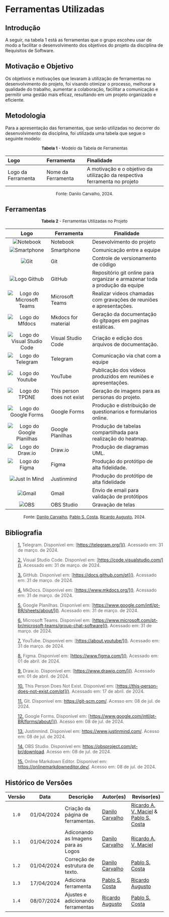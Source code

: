 # Ferramentas Utilizadas

## Introdução

A seguir, na tabela 1 está as ferramentas que o grupo escoheu usar de modo a facilitar o desenvolvimento dos objetivos do projeto da disciplina de Requisitos de Software.

## Motivação e Objetivo

Os objetivos e motivações que levaram à utilização de ferramentas no desenvolvimento do projeto, foi visando otimizar o processo, melhorar a qualidade do trabalho, aumentar a colaboração, facilitar a comunicação e permitir uma gestão mais eficaz, resultando em um projeto organizado e eficiente.

## Metodologia

Para a apresentação das ferramentas, que serão utilizadas no decorrer do desenvolvimento da disciplina, foi utilizada uma tabela que segue o seguinte modelo:

<font size="2"><p style="text-align: center"><b>Tabela 1</b> - Modelo da Tabela de Ferramentas</p></font> 

| Logo | Ferramenta | Finalidade |
| :--  |   :--      |    :--     |
| Logo da Ferramenta | Nome da Ferramenta| A motivação e o objetivo da utilização da respectiva ferramenta no projeto|

 <font size="2"><p style="text-align: center">Fonte: Danilo Carvalho, 2024.</p></font>

## Ferramentas

<font size="2"><p style="text-align: center"><b>Tabela 2</b> - Ferramentas Utilizadas no Projeto</p></font> 

<center class="img_ferramentas">

|Logo|Ferramenta|Finalidade|
| :-: | - | - |
| ![Notebook](../assets/ferramentas_logo/notebook.jpg) | Notebook | Desevolvimento do projeto|
| ![Smartphone](../assets/ferramentas_logo/celular.jpg) | Smartphone | Comunicação entre a equipe |
| ![Git](../assets/ferramentas_logo/git.png) | Git | Controle de versionamento de código |
| ![Logo Github](../assets/ferramentas_logo/github.png) | GitHub | Repositório git online para organizar e armazenar toda a produção da equipe |
| ![Logo do Microsoft Teams](../assets/ferramentas_logo/teams.png) | Microsoft Teams | Realizar videos chamadas com gravações de reuniões e apresentações. |
| ![Logo do Mfdocs](../assets/ferramentas_logo/mkdocs.svg) | Mkdocs for material | Geração da documentação do gitpages em paginas estáticas. |
| ![Logo do Visual Studio Code](../assets/ferramentas_logo/vscode.png) | Visual Studio Code | Criação e edição dos arquivos de documentação. |
| ![Logo do Telegram](../assets/ferramentas_logo/telegram.png) | Telegram | Comunicação via chat com a equipe |       
| ![Logo do Youtube](../assets/ferramentas_logo/youtube.png) | YouTube | Publicação dos vídeos produzidos em reuniões e apresentações. |   
| ![Logo do TPDNE](../assets/ferramentas_logo/personnotexist.jpg) | This person does not exist | Geração de imagens para as personas do projeto. |  
| ![Logo do Google Forms](../assets/ferramentas_logo/forms.svg) | Google Forms | Produção e distribuição de questionarios e formularios online. |
| ![Logo do Google Planilhas](../assets/ferramentas_logo/sheets.svg) | Google Planilhas | Produção de tabelas compartilhada para realização do heatmap. |
| ![Logo do Draw.io](../assets/ferramentas_logo/drawio.png) | Draw.io | Produção de diagramas UML. |
| ![Logo do Figma](../assets/ferramentas_logo/figma.png) | Figma | Produção do protótipo de alta fidelidade. |
| ![Just In Mind](../assets/ferramentas_logo/justinmind.png) | Justinmind | Produção do protótipo de alta fidelidade |
| ![Gmail](../assets/ferramentas_logo/gmail.svg) | Gmail | Envio de email para validação de protótipos |
| ![OBS](../assets/ferramentas_logo/obs.svg) | OBS Studio | Gravação de telas |

</center>

 <font size="2"><p style="text-align: center">Fonte: [Danilo Carvalho](https://github.com/Danilo-Carvalho-Antunes), [Pablo S. Costa](https://github.com/pabloheika), [Ricardo Augusto][RicardoGH], 2024.</p></font>

## Bibliografia

> <a id="FRM10" href="#anchor_1">1.</a> Telegram. Disponível em: [https://telegram.org/](). Acessado em: 31 de março. de 2024.
>
> <a id="FRM5" href="#anchor_2">2.</a> Visual Studio Code. Disponível em: [https://code.visualstudio.com/](). Acessado em: 31 de março. de 2024.
>
> <a id="FRM1" href="#anchor_3">3.</a> GitHub. Disponível em: [https://docs.github.com/pt](). Acessado em: 31 de março. de 2024.
>
> <a id="FRM4" href="#anchor_4">4.</a> MkDocs. Disponível em: [https://www.mkdocs.org/](). Acessado em: 31 de março. de 2024.
>
> <a id="FRM8" href="#anchor_5">5.</a> Google Planilhas. Disponível em: [https://www.google.com/intl/pt-BR/sheets/about/](). Acessado em: 31 de março. de 2024.
>
> <a id="FRM2" href="#anchor_6">6.</a> Microsoft Teams. Disponível em: [https://www.microsoft.com/pt-br/microsoft-teams/group-chat-software](). Acessado em: 31 de março. de 2024.
>
> <a id="FRM7" href="#anchor_7">7.</a> YouTube. Disponível em: [https://about.youtube/](). Acessado em: 31 de março. de 2024.
>
> <a id="FRM3" href="#anchor_8">8.</a> Figma. Disponível em: [https://www.figma.com/](). Acessado em: 01 de abril. de 2024.
>
> <a id="FRM3" href="#anchor_9">9.</a> Draw.io. Disponível em: [https://www.drawio.com/](). Acessado em: 01 de abril. de 2024.
>
> <a id="FRM3" href="#anchor_10">10.</a> This Person Does Not Exist. Disponível em: [https://this-person-does-not-exist.com/pt](). Acessado em: 17 de abril. de 2024.
>
> <a id="FRM3" href="#anchor_11">11.</a> Git. Disponível em: <https://git-scm.com/>. Acesso em: 08 de jul. de 2024.
>
> <a id="FRM3" href="#anchor_12">12.</a>  Google Forms. Disponível em: [https://www.google.com/intl/pt-BR/forms/about/](). Acesso em: 08 de jul. de 2024.
>
> <a id="FRM3" href="#anchor_13">13.</a>  Justinmind. Disponível em: <https://www.justinmind.com/>. Acesso em: 08 de jul. de 2024.
>
> <a id="FRM3" href="#anchor_14">14.</a>  OBS Studio. Disponível em: <https://obsproject.com/pt-br/download>. Acesso em: 08 de jul. de 2024.
>
> <a id="FRM3" href="#anchor_15">15.</a>  Online Markdown Editor. Disponível em: <https://onlinemarkdowneditor.dev/>. Acesso em: 08 de jul. de 2024.

## Histórico de Versões

| Versão | Data | Descrição | Autor(es) | Revisor(es) |
| :----: | :--: | --------- | ----------- | ------ |
|  `1.0`  | 01/04/2024 | Criação da página de ferramentas. | [Danilo Carvalho](https://github.com/Danilo-Carvalho-Antunes) | [Ricardo A. V. Maciel](https://github.com/avmricardo) & [Pablo S. Costa](https://github.com/pabloheika)
|  `1.1`  | 01/04/2024 | Adiconando as Imagens para as Logos | [Danilo Carvalho](https://github.com/Danilo-Carvalho-Antunes) | [Ricardo A. V. Maciel](https://github.com/avmricardo)
|  `1.2`  | 01/04/2024 | Correção de estrutura de texto. | [Danilo Carvalho](https://github.com/Danilo-Carvalho-Antunes) |  [Pablo S. Costa](https://github.com/pabloheika)
|  `1.3`  | 17/04/2024 | Adiciona ferramenta | [Pablo S. Costa](https://github.com/pabloheika) |  [Ricardo Augusto](https://www.github.com/avmricardo) |
| `1.4` | 08/07/2024 | Ajustes e adicionando ferramentas | [Ricardo Augusto][RicardoGH] | [Pablo S. Costa][PabloGH] |

[ClaudioGH]: https://github.com/claudiohsc
[DaniloGH]: https://github.com/Danilo-Carvalho-Antunes
[EliasGH]: https://github.com/EliasOliver21
[GabrielBGH]: https://github.com/Bertolazi
[GabrielFGH]: https://github.com/MMcLovin
[PabloGH]: https://github.com/pabloheika
[RicardoGH]: https://www.github.com/avmricardo
